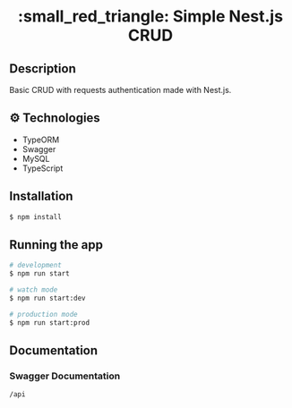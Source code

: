 <h1 align="center"> :small_red_triangle: Simple Nest.js CRUD</h1>



## Description

Basic CRUD with requests authentication made with Nest.js.

## :gear: Technologies
* TypeORM
* Swagger
* MySQL
* TypeScript

## Installation

```bash
$ npm install
```

## Running the app

```bash
# development
$ npm run start

# watch mode
$ npm run start:dev

# production mode
$ npm run start:prod
```

## Documentation

### Swagger Documentation
```bash
/api
```
